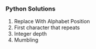 ### Python Solutions
1. Replace With Alphabet Position
2. First character that repeats
3. Integer depth
4. Mumbling
